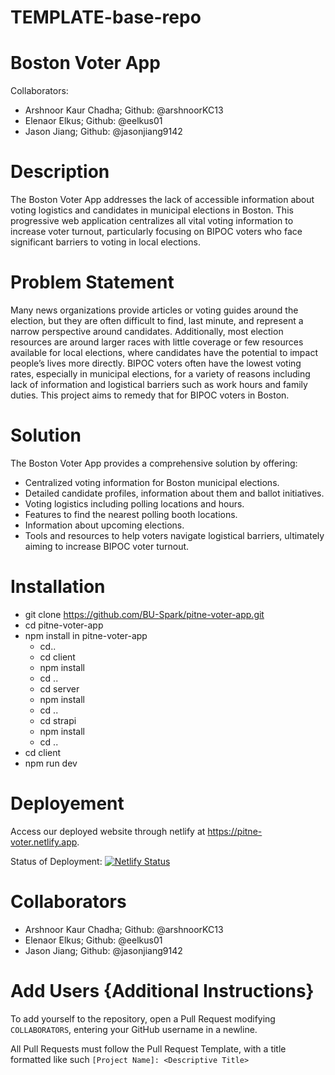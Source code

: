 # TEMPLATE-base-repo

# Boston Voter App
Collaborators: 
* Arshnoor Kaur Chadha; Github: @arshnoorKC13
* Elenaor Elkus; Github: @eelkus01
* Jason Jiang; Github: @jasonjiang9142

# Description
The Boston Voter App addresses the lack of accessible information about voting logistics and candidates in municipal elections in Boston. This progressive web application centralizes all vital voting information to increase voter turnout, particularly focusing on BIPOC voters who face significant barriers to voting in local elections. 

# Problem Statement
Many news organizations provide articles or voting guides around the election, but they are often difficult to find, last minute, and represent a narrow perspective around candidates. Additionally, most election resources are around larger races with little coverage or few resources available for local elections, where candidates have the potential to impact people’s lives more directly. BIPOC voters often have the lowest voting rates, especially in municipal elections, for a variety of reasons including lack of information and logistical barriers such as work hours and family duties. This project aims to remedy that for BIPOC voters in Boston.

# Solution
The Boston Voter App provides a comprehensive solution by offering:
* Centralized voting information for Boston municipal elections.
* Detailed candidate profiles, information about them and ballot initiatives.
* Voting logistics including polling locations and hours.
* Features to find the nearest polling booth locations.
* Information about upcoming elections.
* Tools and resources to help voters navigate logistical barriers, ultimately aiming to increase BIPOC voter turnout.

# Installation
* git clone https://github.com/BU-Spark/pitne-voter-app.git
* cd pitne-voter-app 
* npm install in pitne-voter-app
    * cd..
    * cd client
    * npm install
    * cd ..
    * cd server
    * npm install
    * cd ..
    * cd strapi 
    * npm install
    * cd ..
* cd client
* npm run dev

# Deployement 
Access our deployed website through netlify at https://pitne-voter.netlify.app.

Status of Deployment: 
[![Netlify Status](https://api.netlify.com/api/v1/badges/2475ff74-781c-4ac2-b8c6-3966fa276ea6/deploy-status)](https://app.netlify.com/sites/pitne-voter/deploys)

# Collaborators 
* Arshnoor Kaur Chadha; Github: @arshnoorKC13
* Elenaor Elkus; Github: @eelkus01
* Jason Jiang; Github: @jasonjiang9142

# Add Users {Additional Instructions}
To add yourself to the repository, open a Pull Request modifying `COLLABORATORS`, entering your GitHub username in a newline.

All Pull Requests must follow the Pull Request Template, with a title formatted like such `[Project Name]: <Descriptive Title>`


